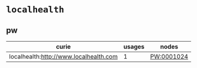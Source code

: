 # `localhealth`

## pw

| curie                                  |   usages | nodes                                                   |
|----------------------------------------|----------|---------------------------------------------------------|
| localhealth:http://www.localhealth.com |        1 | [PW:0001024](http://purl.obolibrary.org/obo/PW_0001024) |


